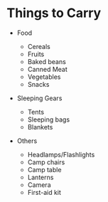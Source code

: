 # Things to Carry
* Food
  * Cereals
  * Fruits
  * Baked beans
  * Canned Meat
  * Vegetables
  * Snacks
  
* Sleeping Gears
  * Tents
  * Sleeping bags
  * Blankets
  
* Others
  * Headlamps/Flashlights
  * Camp chairs
  * Camp table
  * Lanterns
  * Camera
  * First-aid kit
